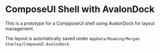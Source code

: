 # ComposeUI Shell with AvalonDock

This is a prototype for a CompposeUI shell using AvalonDock for layout management.

The layout is automatically saved under `AppData/Roaming/Morgan Stanley/ComposeUI-AvalonDock`.